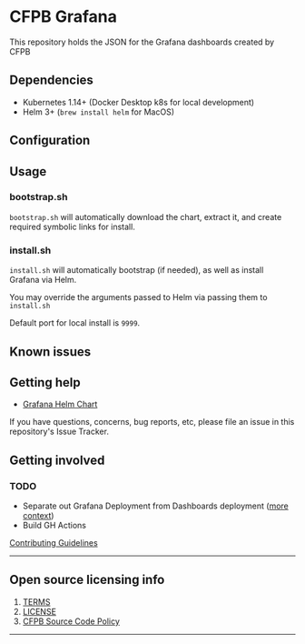 # CFPB Grafana
This repository holds the JSON for the Grafana dashboards created by CFPB

## Dependencies

* Kubernetes 1.14+ (Docker Desktop k8s for local development)
* Helm 3+ (`brew install helm` for MacOS)

## Configuration

## Usage
### bootstrap.sh
`bootstrap.sh` will automatically download the chart, extract it, and create required symbolic links for install.

### install.sh
`install.sh` will automatically bootstrap (if needed), as well as install Grafana via Helm.

You may override the arguments passed to Helm via passing them to `install.sh`

Default port for local install is `9999`.

## Known issues


## Getting help

* [Grafana Helm Chart](https://github.com/grafana/helm-charts/tree/main/charts/grafana)

If you have questions, concerns, bug reports, etc, please file an issue in this repository's Issue Tracker.

## Getting involved
### TODO
* Separate out Grafana Deployment from Dashboards deployment ([more context](https://github.com/prometheus-community/helm-charts/issues/336#issuecomment-725955259))
* Build GH Actions

[Contributing Guidelines](CONTRIBUTING.md)

----

## Open source licensing info
1. [TERMS](TERMS.md)
2. [LICENSE](LICENSE)
3. [CFPB Source Code Policy](https://github.com/cfpb/source-code-policy/)

----
